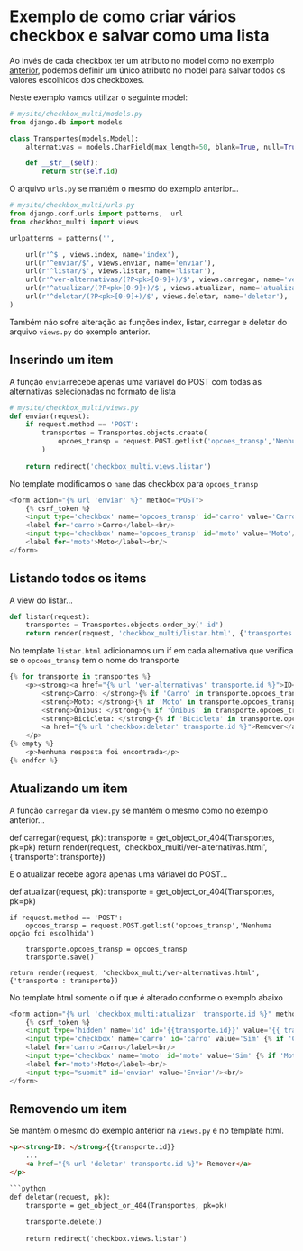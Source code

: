 Exemplo de como criar vários checkbox e salvar como uma lista
===

Ao invés de cada checkbox ter um atributo no model como no exemplo [anterior](exemplo-checkbox-html-crud.md), 
podemos definir um único atributo no model para salvar todos os valores escolhidos dos checkboxes.

Neste exemplo vamos utilizar o seguinte model:

```python
# mysite/checkbox_multi/models.py
from django.db import models

class Transportes(models.Model):
    alternativas = models.CharField(max_length=50, blank=True, null=True)

    def __str__(self):
        return str(self.id)
```

O arquivo `urls.py` se mantém o mesmo do exemplo anterior...

```python
# mysite/checkbox_multi/urls.py
from django.conf.urls import patterns,  url
from checkbox_multi import views

urlpatterns = patterns('',

    url(r'^$', views.index, name='index'),
    url(r'^enviar/$', views.enviar, name='enviar'),
    url(r'^listar/$', views.listar, name='listar'),
    url(r'^ver-alternativas/(?P<pk>[0-9]+)/$', views.carregar, name='ver-alternativas'),
    url(r'^atualizar/(?P<pk>[0-9]+)/$', views.atualizar, name='atualizar'),
    url(r'^deletar/(?P<pk>[0-9]+)/$', views.deletar, name='deletar'),
)
```

Também não sofre alteração as funções index, listar, carregar e deletar do arquivo `views.py` do exemplo anterior.


Inserindo um item
---

A função `enviar`recebe apenas uma variável do POST com todas as alternativas selecionadas no formato de lista

```python
# mysite/checkbox_multi/views.py
def enviar(request):
    if request.method == 'POST':
        transportes = Transportes.objects.create(
            opcoes_transp = request.POST.getlist('opcoes_transp','Nenhuma opção foi escolhida')
        )
        
    return redirect('checkbox_multi.views.listar')
```

No template modificamos o `name` das checkbox para `opcoes_transp`

```python
<form action="{% url 'enviar' %}" method="POST">
    {% csrf_token %}
    <input type='checkbox' name='opcoes_transp' id='carro' value='Carro'/>
    <label for='carro'>Carro</label><br/>
    <input type='checkbox' name='opcoes_transp' id='moto' value='Moto'/>
    <label for='moto'>Moto</label><br/>
</form> 
```


Listando todos os items
---

A view do listar...

```python
def listar(request):
    transportes = Transportes.objects.order_by('-id')
    return render(request, 'checkbox_multi/listar.html', {'transportes':transportes})
```

No template `listar.html` adicionamos um if em cada alternativa que verifica se o `opcoes_transp` tem 
o nome do transporte

```python
{% for transporte in transportes %}
    <p><strong><a href="{% url 'ver-alternativas' transporte.id %}">ID</a>: </strong>{{transporte.id}} / 
        <strong>Carro: </strong>{% if 'Carro' in transporte.opcoes_transp %}Sim {% else %}Não {% endif %} / 
        <strong>Moto: </strong>{% if 'Moto' in transporte.opcoes_transp %}Sim {% else %}Não {% endif %} /
        <strong>Ônibus: </strong>{% if 'Ônibus' in transporte.opcoes_transp %}Sim {% else %}Não {% endif %}/
        <strong>Bicicleta: </strong>{% if 'Bicicleta' in transporte.opcoes_transp %}Sim {% else %}Não {% endif %}| 
        <a href="{% url 'checkbox:deletar' transporte.id %}">Remover</a>
    </p>
{% empty %}
    <p>Nenhuma resposta foi encontrada</p>
{% endfor %}
```


Atualizando um item
---

A função `carregar` da `view.py` se mantém o mesmo como no exemplo anterior...


def carregar(request, pk):
    transporte = get_object_or_404(Transportes, pk=pk)
    return render(request, 'checkbox_multi/ver-alternativas.html', {'transporte': transporte})


E o atualizar recebe agora apenas uma váriavel do POST...

def atualizar(request, pk):
    transporte = get_object_or_404(Transportes, pk=pk)
    
    if request.method == 'POST':
        opcoes_transp = request.POST.getlist('opcoes_transp','Nenhuma opção foi escolhida')
                
        transporte.opcoes_transp = opcoes_transp
        transporte.save()
        
    return render(request, 'checkbox_multi/ver-alternativas.html', {'transporte': transporte})
        

No template html somente o if que é alterado conforme o exemplo abaixo

```python
<form action="{% url 'checkbox_multi:atualizar' transporte.id %}" method="POST">
    {% csrf_token %}
    <input type='hidden' name='id' id='{{transporte.id}}' value='{{ transporte.id }}'/>
    <input type='checkbox' name='carro' id='carro' value='Sim' {% if 'Carro' in transporte.carro %} checked {% endif %}/>
    <label for='carro'>Carro</label><br/>
    <input type='checkbox' name='moto' id='moto' value='Sim' {% if 'Moto' in transporte.opcoes_transp %} checked {% endif %}/>
    <label for='moto'>Moto</label><br/>
    <input type="submit" id='enviar' value='Enviar'/><br/>
</form>
```

Removendo um item
---

Se mantém o mesmo do exemplo anterior na `views.py` e no template html.

```html
<p><strong>ID: </strong>{{transporte.id}}
    ...
    <a href="{% url 'deletar' transporte.id %}"> Remover</a>
</p>

```python
def deletar(request, pk):
    transporte = get_object_or_404(Transportes, pk=pk)
    
    transporte.delete()
    
    return redirect('checkbox.views.listar')
```